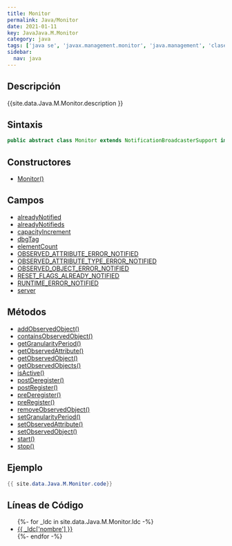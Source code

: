 ```yaml
---
title: Monitor
permalink: Java/Monitor
date: 2021-01-11
key: JavaJava.M.Monitor
category: java
tags: ['java se', 'javax.management.monitor', 'java.management', 'clase java', 'Java 1.5']
sidebar: 
  nav: java
---
```


## Descripción
{{site.data.Java.M.Monitor.description }}

## Sintaxis
~~~java
public abstract class Monitor extends NotificationBroadcasterSupport implements MonitorMBean, MBeanRegistration
~~~

## Constructores
* [Monitor()](/Java/Monitor/Monitor/)

## Campos
* [alreadyNotified](/Java/Monitor/alreadyNotified)
* [alreadyNotifieds](/Java/Monitor/alreadyNotifieds)
* [capacityIncrement](/Java/Monitor/capacityIncrement)
* [dbgTag](/Java/Monitor/dbgTag)
* [elementCount](/Java/Monitor/elementCount)
* [OBSERVED_ATTRIBUTE_ERROR_NOTIFIED](/Java/Monitor/OBSERVED_ATTRIBUTE_ERROR_NOTIFIED)
* [OBSERVED_ATTRIBUTE_TYPE_ERROR_NOTIFIED](/Java/Monitor/OBSERVED_ATTRIBUTE_TYPE_ERROR_NOTIFIED)
* [OBSERVED_OBJECT_ERROR_NOTIFIED](/Java/Monitor/OBSERVED_OBJECT_ERROR_NOTIFIED)
* [RESET_FLAGS_ALREADY_NOTIFIED](/Java/Monitor/RESET_FLAGS_ALREADY_NOTIFIED)
* [RUNTIME_ERROR_NOTIFIED](/Java/Monitor/RUNTIME_ERROR_NOTIFIED)
* [server](/Java/Monitor/server)

## Métodos
* [addObservedObject()](/Java/Monitor/addObservedObject)
* [containsObservedObject()](/Java/Monitor/containsObservedObject)
* [getGranularityPeriod()](/Java/Monitor/getGranularityPeriod)
* [getObservedAttribute()](/Java/Monitor/getObservedAttribute)
* [getObservedObject()](/Java/Monitor/getObservedObject)
* [getObservedObjects()](/Java/Monitor/getObservedObjects)
* [isActive()](/Java/Monitor/isActive)
* [postDeregister()](/Java/Monitor/postDeregister)
* [postRegister()](/Java/Monitor/postRegister)
* [preDeregister()](/Java/Monitor/preDeregister)
* [preRegister()](/Java/Monitor/preRegister)
* [removeObservedObject()](/Java/Monitor/removeObservedObject)
* [setGranularityPeriod()](/Java/Monitor/setGranularityPeriod)
* [setObservedAttribute()](/Java/Monitor/setObservedAttribute)
* [setObservedObject()](/Java/Monitor/setObservedObject)
* [start()](/Java/Monitor/start)
* [stop()](/Java/Monitor/stop)

## Ejemplo
~~~java
{{ site.data.Java.M.Monitor.code}}
~~~

## Líneas de Código
<ul>
{%- for _ldc in site.data.Java.M.Monitor.ldc -%}
   <li>
       <a href="{{_ldc['url'] }}">{{ _ldc['nombre'] }}</a>
   </li>
{%- endfor -%}
</ul>
